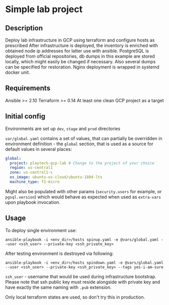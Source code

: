 # Simple lab project

## Description
Deploy lab infrastructure in GCP using terraform and configure hosts as prescribed
After infrastructure is deployed, the inventory is enriched with obtained node ip addresses for latter use with ansible.
PostgreSQL is deployed from official repositories, db dumps in this example are stored locally, which might easily be changed if necessary. Also several dumps can be specified for restoration.
Nginx deployment is wrapped in systemd docker unit.

## Requirements
Ansible >= 2.10
Terraform >= 0.14
At least one clean GCP project as a target

## Initial config
Environments are set up `dev`, `stage` and `prod` directories

`var/global.yaml` contains a set of values, that can partially be overridden in environment definition - the `global` section, that is used as a source for default values in several places:
```yaml
global:
  project: playtech-gcp-lab # Change to the project of your choice
  region: us-central1
  zone: us-central1-c
  os_image: ubuntu-os-cloud/ubuntu-1804-lts
  machine_type: f1-micro
```
Might also be populated with other params (`security.users` for example, or `pgsql.version`) which would behave as expected when used as `extra-vars` upon playbook invocation.

## Usage
To deploy single environment use:

`ansible-playbook -i <env_dir>/hosts spinup.yaml -e @vars/global.yaml --user <ssh_user> --private-key <ssh_private_key>`

After testing environment is destroyed via following:

`ansible-playbook -i <env_dir>/hosts spindown.yaml -e @vars/global.yaml --user <ssh_user> --private-key <ssh_private_key> --tags yes-i-am-sure`

`ssh_user` - username that would be used during infrastructure bootstrap. Please note that ssh public key must reside alongside with private key and have exactly the same naming with `.pub` extension.

Only local terraform states are used, so don't try this in production.
